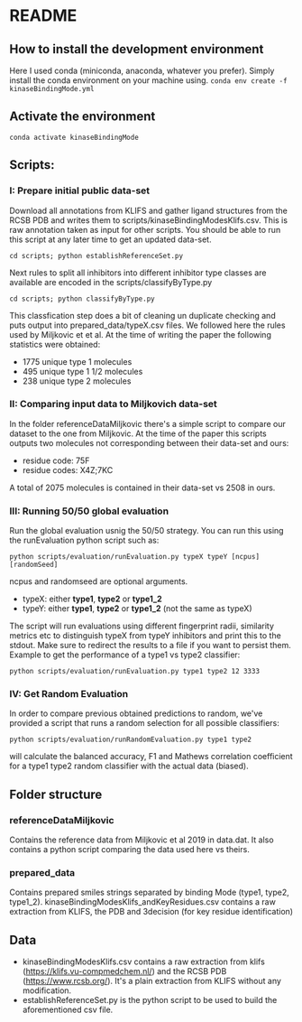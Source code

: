# README

## How to install the development environment
Here I used conda (miniconda, anaconda, whatever you prefer).
Simply install the conda environment on your machine using.
`conda env create -f kinaseBindingMode.yml`

## Activate the environment
`conda activate kinaseBindingMode`

## Scripts:

### I: Prepare initial public data-set
Download all annotations from KLIFS and gather ligand structures from the RCSB PDB and writes them to scripts/kinaseBindingModesKlifs.csv. This is raw annotation taken as input for other scripts. You should be able to run this script at any later time to get an updated data-set.

`cd scripts; python establishReferenceSet.py`

Next rules to split all inhibitors into different inhibitor type classes are available are encoded in the scripts/classifyByType.py

`cd scripts; python classifyByType.py`

This classfication step does a bit of cleaning un duplicate checking and puts output into prepared_data/typeX.csv files. We followed here the rules used by Miljkovic et et al.
At the time of writing the paper the following statistics were obtained: 
- 1775 unique type 1 molecules
- 495 unique type 1 1/2 molecules
- 238 unique type 2 molecules

### II: Comparing input data to Miljkovich data-set
In the folder referenceDataMiljkovic there's a simple script to compare our dataset to the one from Miljkovic. At the time of the paper this scripts outputs two molecules not corresponding between their data-set and ours: 
- residue code: 75F
- residue codes: X4Z;7KC

A total of 2075 molecules is contained in their data-set vs 2508 in ours. 


### III: Running 50/50 global evaluation
Run the global evaluation usnig the 50/50 strategy. You can run this using the runEvaluation python script such as:

`python scripts/evaluation/runEvaluation.py typeX typeY [ncpus] [randomSeed]`

ncpus and randomseed are optional arguments. 
- typeX: either **type1**, **type2** or **type1_2**
- typeY: either **type1**, **type2** or **type1_2** (not the same as typeX)

The script will run evaluations using different fingerprint radii, similarity metrics etc to distinguish typeX from typeY inhibitors and print this to the stdout. Make sure to redirect the results to a file if you want to persist them.
Example to get the performance of a type1 vs type2 classifier: 

`python scripts/evaluation/runEvaluation.py type1 type2 12 3333`

### IV: Get Random Evaluation
In order to compare previous obtained predictions to random, we've provided a script that runs a random selection for all possible classifiers: 

`python scripts/evaluation/runRandomEvaluation.py type1 type2` 

will calculate the balanced accuracy, F1 and Mathews correlation coefficient for a type1 type2 random classifier with the actual data (biased). 



## Folder structure
### referenceDataMiljkovic
Contains the reference data from Miljkovic et al 2019 in data.dat. It also contains a python script comparing the data used here vs theirs. 
### prepared_data
Contains prepared smiles strings separated by binding Mode (type1, type2, type1_2). 
kinaseBindingModesKlifs_andKeyResidues.csv contains a raw extraction from KLIFS, the PDB and 3decision (for key residue identification)


## Data
- kinaseBindingModesKlifs.csv contains a raw extraction from klifs (https://klifs.vu-compmedchem.nl/) and the RCSB PDB (https://www.rcsb.org/). It's a plain extraction from KLIFS without any modification.
- establishReferenceSet.py is the python script to be used to build the aforementioned csv file.

